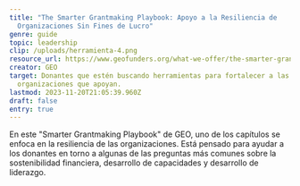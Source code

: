 ```yaml
---
title: "The Smarter Grantmaking Playbook: Apoyo a la Resiliencia de
  Organizaciones Sin Fines de Lucro"
genre: guide
topic: leadership
clip: /uploads/herramienta-4.png
resource_url: https://www.geofunders.org/what-we-offer/the-smarter-grantmaking-playbook/support-nonprofit-resilience
creator: GEO
target: Donantes que estén buscando herramientas para fortalecer a las
  organizaciones que apoyan.
lastmod: 2023-11-20T21:05:39.960Z
draft: false
entry: true
---
```

<!--StartFragment-->

En este "Smarter Grantmaking Playbook" de GEO, uno de los capítulos se enfoca en la resiliencia de las organizaciones. Está pensado para ayudar a los donantes en torno a algunas de las preguntas más comunes sobre la sostenibilidad financiera, desarrollo de capacidades y desarrollo de liderazgo.

<!--EndFragment-->